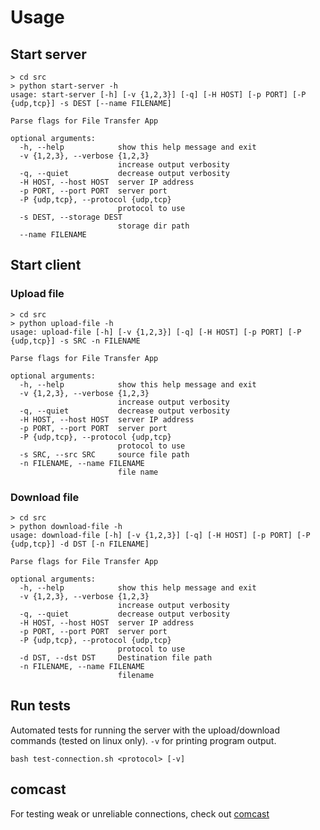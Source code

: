 
# Usage

## Start server

```
> cd src
> python start-server -h    
usage: start-server [-h] [-v {1,2,3}] [-q] [-H HOST] [-p PORT] [-P {udp,tcp}] -s DEST [--name FILENAME]

Parse flags for File Transfer App

optional arguments:
  -h, --help            show this help message and exit
  -v {1,2,3}, --verbose {1,2,3}
                        increase output verbosity
  -q, --quiet           decrease output verbosity
  -H HOST, --host HOST  server IP address
  -p PORT, --port PORT  server port
  -P {udp,tcp}, --protocol {udp,tcp}
                        protocol to use
  -s DEST, --storage DEST
                        storage dir path
  --name FILENAME

```

## Start client

### Upload file

```
> cd src
> python upload-file -h
usage: upload-file [-h] [-v {1,2,3}] [-q] [-H HOST] [-p PORT] [-P {udp,tcp}] -s SRC -n FILENAME

Parse flags for File Transfer App

optional arguments:
  -h, --help            show this help message and exit
  -v {1,2,3}, --verbose {1,2,3}
                        increase output verbosity
  -q, --quiet           decrease output verbosity
  -H HOST, --host HOST  server IP address
  -p PORT, --port PORT  server port
  -P {udp,tcp}, --protocol {udp,tcp}
                        protocol to use
  -s SRC, --src SRC     source file path
  -n FILENAME, --name FILENAME
                        file name
```

### Download file
```
> cd src
> python download-file -h
usage: download-file [-h] [-v {1,2,3}] [-q] [-H HOST] [-p PORT] [-P {udp,tcp}] -d DST [-n FILENAME]

Parse flags for File Transfer App

optional arguments:
  -h, --help            show this help message and exit
  -v {1,2,3}, --verbose {1,2,3}
                        increase output verbosity
  -q, --quiet           decrease output verbosity
  -H HOST, --host HOST  server IP address
  -p PORT, --port PORT  server port
  -P {udp,tcp}, --protocol {udp,tcp}
                        protocol to use
  -d DST, --dst DST     Destination file path
  -n FILENAME, --name FILENAME
                        filename
```

## Run tests

Automated tests for running the server with the upload/download commands (tested on linux only). `-v` for printing program output.
```
bash test-connection.sh <protocol> [-v]
```

## comcast

For testing weak or unreliable connections, check out [comcast](https://github.com/Comcast)
